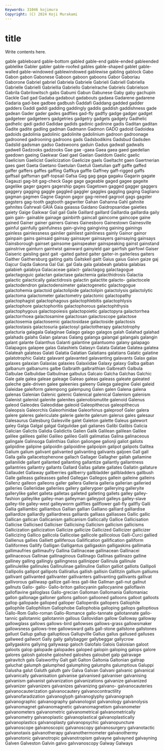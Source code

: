 ```yaml
---
Keywords: 31046 kojimura
Copyright: (C) 2024 Koji Murakami
---
```


# title

Write contents here.



 gable gableboard gable-bottom gabled
gable-end gable-ended gableended gablelike Gabler gabler gable-roofed gables gable-shaped gablet
gable-walled gable-windowed gablewindowed gablewise gabling gablock Gabo Gabon gabon Gabonese
Gaboon gaboon gaboons Gabor Gaboriau Gaborone Gabriel gabriel Gabriela Gabriele
Gabrieli Gabriell Gabriella Gabrielle Gabrielli Gabriellia Gabriello Gabrielrache Gabriels Gabrielson
Gabrila Gabrilowitsch gabs Gabumi Gabun Gabunese Gaby gaby gachupin Gackle
Gad gad Gadaba gadabout gadabouts gadaea Gadarene gadarene Gadaria gad-bee
gadbee gadbush Gaddafi Gaddang gadded gadder gadders Gaddi gaddi gadding
gaddingly gaddis gaddish gaddishness gade gadean Gader gader gades gadflies
gad-fly gadfly gadge gadger gadget gadgeteer gadgeteers gadgetries gadgetry gadgets
gadgety Gadhelic gadhelic gadi gadid Gadidae gadids gadinic gadinine gadis
Gaditan gaditan Gadite gadite gadling gadman Gadmann Gadmon GADO gadoid
Gadoidea gadoids gadolinia gadolinic gadolinite gadolinium gadroon gadroonage gadrooned gadrooning
gadroons gads Gadsbodikins Gadsbud Gadsden Gadslid gadsman gadso Gadswoons gaduin
Gadus gadwall gadwalls gadwell Gadzooks gadzooks Gae gae -gaea Gaea
gaea gaed gaedelian gaedown gaeing Gaekwar Gael gael Gaelan Gaeldom
Gaelic gaelic Gaelicism Gaelicist Gaelicization Gaelicize gaels Gaeltacht gaen Gaertnerian
gaes gaet Gaeta Gaetano Gaetulan Gaetuli Gaetulian gaff gaffe gaffed
gaffer gaffers gaffes gaffing Gaffkya gaffle Gaffney gaff-rigged gaffs gaffsail
gaffsman gaff-topsail Gafsa Gag gag gaga gagaku Gagarin gagate Gagauzi
gag-bit gag-check Gage gage gageable gaged gagee gageite gagelike gager
gagers gagership gages Gagetown gagged gagger gaggers gaggery gagging gaggle
gaggled gaggler gaggles gaggling gaging Gagliano gagman gagmen Gagne Gagnon
gagor gag-reined gagroot gags gagster gagsters gag-tooth gagtooth gagwriter Gahan
Gahanna Gahl gahnite gahnites Gahrwali GAIA Gaia gaiassa Gaidano Gaidropsaridae
gaieties gaiety Gaige Gaikwar Gail gail Gaile Gaillard gaillard Gaillardia
gaillardia gaily gain gain- gainable gainage gainbirth gaincall gaincome gaincope
gaine gained Gainer gainer gainers Gaines Gainesboro Gainestown Gainesville gainful
gainfully gainfulness gain-giving gaingiving gaining gainings gainless gainlessness gainlier gainliest
gainliness gainly Gainor gainor gainpain gains gainsaid gainsay gainsayer gainsayers
gainsaying gainsays Gainsborough gainset gainsome gainspeaker gainspeaking gainst gainstand gainstrive
gainturn gaintwist gainward gainyield gair gairfish gairfowl Gaiser Gaiseric gaisling
gaist gait -gaited gaited gaiter gaiter-in gaiterless gaiters Gaither Gaithersburg
gaiting gaits Gaitskell gaitt Gaius gaius Gaivn gaize gaj Gajcur
Gajda Gakona Gal Gal. gal Gala gala galabeah galabia galabias
galabieh galabiya Galacaceae galact- galactagog galactagogue galactagoguic galactan galactase galactemia
galacthidrosis Galactia galactic galactically galactidrosis galactin galactite galacto- galactocele galactodendron
galactodensimeter galactogenetic galactogogue galactohemia galactoid galactolipide galactolipin galactolysis galactolytic galactoma
galactometer galactometry galactonic galactopathy galactophagist galactophagous galactophlebitis galactophlysis galactophore galactophoritis
galactophorous galactophthysis galactophygous galactopoiesis galactopoietic galactopyra galactorrhea galactorrhoea galactosamine galactosan
galactoscope galactose galactosemia galactosemic galactosidase galactoside galactosis galactostasis galactosuria galactosyl
galactotherapy galactotrophy galacturia galagala Galaginae Galago galago galagos galah Galahad
galahad galahads galahs Galan galanas Galang galanga galangal galangals galangin
galant galante Galanthus Galanti galantine galantuomo galany galapago Galapagos galapee
galas Galashiels Galasyn Galata Galatae Galatea galatea Galateah galateas Galati
Galatia Galatian Galatians galatians Galatic galatine galatotrophic Galatz galavant galavanted
galavanting galavants Galax galax galaxes galaxian Galaxias galaxies Galaxiidae Galaxy
galaxy Galba galban galbanum galbanums galbe Galbraith galbraithian Galbreath Galbula
Galbulae Galbulidae Galbulinae galbulus Galcaio Galcha Galchas Galchic Gale gale
galea galeae galeage Galeao galeas galeass galeate galeated galeche gale-driven
galee galeenies galeeny Galega galegine Galei galeid Galeidae galeiform galempong
galempung Galen galen Galena galena galenas Galenian Galenic galenic Galenical
galenical Galenism galenism Galenist galenist galenite galenites galenobismutite galenoid Galenus
galeod Galeodes Galeodidae galeoid Galeopithecus galeopithecus Galeopsis Galeorchis Galeorhinidae Galeorhinus
galeproof Galer galera galere galeres galericulate galerie galerite galerum galerus
gales galesaur Galesaurus Galesburg Galesville galet Galeton galette Galeus galewort
galey Galga Galgal galgal Galgulidae gali galianes Galibi Galibis Galicia
Galician Galictis Galidia Galidictis Galien Galik Galilean galilean Galilee galilee
galilees galilei Galileo galileo Galili galimatias Galina galinaceous galingale Galinsoga
Galinthias Galion galiongee galionji galiot galiots galipidine galipine galipoidin galipoidine
galipoipin galipot galipots Galitea Galium galium galivant galivanted galivanting galivants
galjoen Gall gall Galla galla gallacetophenone gallach Gallager Gallagher gallah
gallamine gallanilide gallant gallanted gallanting gallantize gallantly gallantness gallantries gallantry
gallants Gallard Gallas gallate gallates Gallatin gallature Gallaudet Gallaway gallberries
gallberry gallbladder gallbladders gallbush Galle galleass galleasses galled Gallegan Gallegos
gallein galleine galleins Gallenz galleon galleons galler gallera Galleria galleria
gallerian galleried galleries Galleriidae galleriies gallery gallerygoer gallerying galleryite gallerylike
gallet galleta galletas galleted galleting gallets galley galley-fashion galleylike galley-man
galleyman galleypot galleys galley-slave galley-tile galley-west galleyworm gallflies gallflower gall-fly
gallfly Galli Gallia galliambic galliambus Gallian gallian Galliano galliard galliardise
galliardize galliardly galliardness galliards galliass galliasses Gallic gallic Gallican gallican
Gallicanism gallicanism Galliccally Gallice Gallicisation Gallicise Gallicised Galliciser Gallicising Gallicism
gallicism gallicisms Gallicization gallicization Gallicize gallicize Gallicized Gallicizer gallicizer Gallicizing
Gallico gallicola Gallicolae gallicole gallicolous Galli-Curci gallied Gallienus gallies Galliett
galliferous Gallification gallification galliform Galliformes Gallify Galligan Galligantus galligaskin galligaskins
gallimatia gallimaufries gallimaufry Gallina Gallinaceae gallinacean Gallinacei gallinaceous Gallinae gallinaginous
Gallinago Gallinas gallinazo galline galliney galling gallingly gallingness gallinipper Gallinula
gallinule gallinulelike gallinules Gallinulinae gallinuline Gallion galliot galliots Gallipoli Gallipolis
gallipot gallipots Gallirallus gallish gallisin Gallitzin gallium galliums gallivant gallivanted
gallivanter gallivanters gallivanting gallivants gallivat gallivorous galliwasp gallize gall-less gall-like
Gallman gall-nut gallnut gallnuts Gallo- gallo- Gallo-briton gallocyanin gallocyanine galloflavin
galloflavine galloglass Gallo-grecian Galloman Gallomania Gallomaniac gallon gallonage galloner gallons
galloon gallooned galloons galloot galloots gallop gallopade galloped galloper Galloperdix
gallopers Gallophile gallophile Gallophilism Gallophobe Gallophobia galloping gallops galloptious Gallo-Rom
Gallo-roman Gallo-Romance gallo-tannate gallotannate gallo-tannic gallotannic gallotannin gallous Gallovidian gallow
Galloway galloway gallowglass gallows gallows-bird gallowses gallows-grass gallowsmaker gallowsness gallows-tree
gallowsward galls gall-stone gallstone gallstones galluot Gallup gallup galluptious Gallupville
Gallus gallus gallused galluses gallweed gallwort Gally gally gallybagger gallybeggar
gallycrow gallygaskins gallying gallywasp galoch Galofalo Galois Galoisian galoot galoots
galop galopade galopades galoped galopin galoping galops galore galores galosh
galoshe galoshed galoshes galoubet galp galravage galravitch gals Galsworthy Galt
galt Galton Galtonia Galtonian galtrap galuchat galumph galumphed galumphing galumphs
galumptious Galuppi Galusha galut Galuth galuth galv Galva Galvan Galvani
galvanic galvanical galvanically galvanisation galvanise galvanised galvaniser galvanising galvanism galvanist
galvanization galvanizations galvanize galvanized galvanizer galvanizers galvanizes galvanizing galvano- galvanocauteries
galvanocauterization galvanocautery galvanocontractility galvanofaradization galvanoglyph galvanoglyphy galvanograph galvanographic galvanography galvanologist
galvanology galvanolysis galvanomagnet galvanomagnetic galvanomagnetism galvanometer galvanometers galvanometric galvanometrical galvanometrically
galvanometry galvanoplastic galvanoplastical galvanoplastically galvanoplastics galvanoplasty galvanopsychic galvanopuncture galvanoscope galvanoscopic
galvanoscopy galvanosurgery galvanotactic galvanotaxis galvanotherapy galvanothermometer galvanothermy galvanotonic galvanotropic galvanotropism
galvayne galvayned galvayning Galven Galveston Galvin galvo galvvanoscopy Galway Galways
